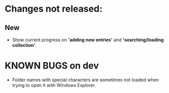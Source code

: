 # Changes not released:

## New
- Show current progress on **'adding new entries'** and **'searching/loading collection'**.

# KNOWN BUGS on dev
- Folder names with special characters are sometimes not loaded when trying to open it with Windows Explorer.